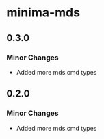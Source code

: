 # minima-mds

## 0.3.0

### Minor Changes

- Added more mds.cmd types

## 0.2.0

### Minor Changes

- Added more mds.cmd types
